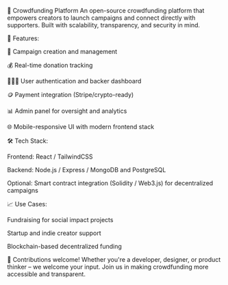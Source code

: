 🌟 Crowdfunding Platform
An open-source crowdfunding platform that empowers creators to launch campaigns and connect directly with supporters. Built with scalability, transparency, and security in mind.

🔧 Features:

🧾 Campaign creation and management

💰 Real-time donation tracking

🧑‍🤝‍🧑 User authentication and backer dashboard

🪙 Payment integration (Stripe/crypto-ready)

📊 Admin panel for oversight and analytics

🌐 Mobile-responsive UI with modern frontend stack

🛠️ Tech Stack:

Frontend: React / TailwindCSS

Backend: Node.js / Express / MongoDB and PostgreSQL

Optional: Smart contract integration (Solidity / Web3.js) for decentralized campaigns

📈 Use Cases:

Fundraising for social impact projects

Startup and indie creator support

Blockchain-based decentralized funding

📣 Contributions welcome!
Whether you're a developer, designer, or product thinker – we welcome your input. Join us in making crowdfunding more accessible and transparent.


